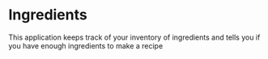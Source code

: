 # Ingredients
This application keeps track of your inventory of ingredients and tells you if you have enough ingredients to make a recipe
